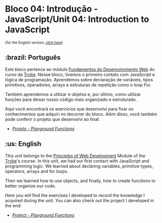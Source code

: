 # Bloco 04: Introdução - JavaScript/Unit 04: Introduction to JavaScript
<small>(for the English version, <a href="#en">click here</a>)</small>
<h2>:brazil: Português</h2>
<p>Este bloco pertence ao módulo <a href="https://github.com/raphaelalmeidamartins/trybe_exercicios/tree/main/1_fundamentos-do-desv-web" rel="prev">Fundamentos do Desenvolvimento Web</a> do curso da <a href="https://www.betrybe.com/">Trybe</a>. Nesse bloco, tivemos o primeiro contato com JavaScript e lógica de programação. Aprendemos sobre declaração de variáveis, tipos primitivos, operadores, arrays e estruturas de repetição como o loop For.</p>
<p>Também aprendemos a utilizar e objetos e, por último, como utilizar funções para deixar nosso código mais organizado e estruturado.</p>
<p>Aqui você encontrará os exercícios que desenvolvi para fixar os conhecimentos que adquiri no decorrer do bloco. Além disso, você também pode conferir o projeto que desenvolvi ao final:</p>

- _[Projeto - Playground Functions]()_

<h2 id="en">:us: English</h2>
<p>This unit belongs to the <a href="https://github.com/raphaelalmeidamartins/trybe_exercicios/tree/main/1_fundamentos-do-desv-web">Principles of Web Development</a> Module of the <a href="https://www.betrybe.com/">Trybe</a>'s course. In this unit, we had our first contact with JavaScript and programming logic. We learned about declaring variables, primitive types, operators, arrays and for loops.</p>
<p>Then we learned how to use objects, and finally, how to create functions to better organize our code.</p>
<p>Here you will find the exercises I developed to record the knowledge I acquired during the unit. You can also check out the project I developed in the end:</p>

- _[Project - Playground Functions]()_
